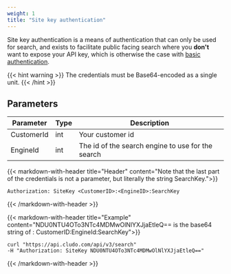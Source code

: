 ```yaml
---
weight: 1
title: "Site key authentication"
---
```



Site key authentication is a means of authentication that can only be used for search, and exists to facilitate public facing search where you **don't** want to expose your API key, which is otherwise the case with  <a href="/docs/authentication/basicauthentication/">basic authentication</a>.

{{< hint warning >}}
The credentials must be Base64-encoded as a single unit.
{{< /hint >}}




## Parameters

| Parameter   |Type| Description                                     |
| ----------- |----|-------------------------------------------------|
| CustomerId  |int |Your customer id                                 | 
| EngineId    |int |The id of the search engine to use for the search| 





{{< markdown-with-header title="Header" content="Note that the last part of the credentials is not a parameter, but literally the string SearchKey.">}}
```
Authorization: SiteKey <CustomerID>:<EngineID>:SearchKey
```
{{< /markdown-with-header >}} 


{{< markdown-with-header title="Example" content="NDU0NTU4OTo3NTc4MDMwOlNlYXJjaEtleQ== is the base64 string of : CustomerID:EngineId:SearchKey">}}
```
curl "https://api.cludo.com/api/v3/search"
-H "Authorization: SiteKey NDU0NTU4OTo3NTc4MDMwOlNlYXJjaEtleQ=="
```
{{< /markdown-with-header >}} 